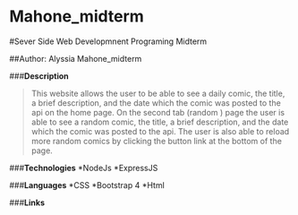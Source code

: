 # Mahone_midterm
#Sever Side Web Developmnent Programing Midterm

##Author: Alyssia Mahone_midterm

###**Description**
> This  website allows the user to be able to see a daily comic, the title, a brief description, and the date which the comic was posted  to the api on the home page.
> On the second tab (random ) page the user is able to see a random comic, the title, a brief description, and the date which the comic was posted to the api. The user is also able to reload more random comics by clicking the button link at the bottom of the page. 

###**Technologies**
*NodeJs
*ExpressJS

###**Languages**
*CSS
*Bootstrap 4
*Html

###**Links**
